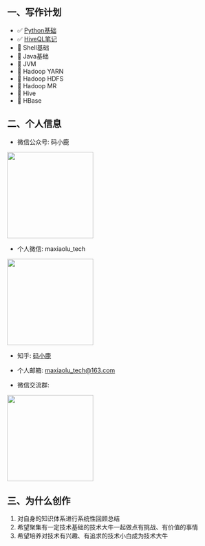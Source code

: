 ## 一、写作计划
- :white_check_mark: [Python基础](https://maxiaolu.gitbook.io/python/)
- :white_check_mark: [HiveQL笔记](https://maxiaolu.gitbook.io/hiveql/)
- :muscle: Shell基础
- :black_square_button: Java基础
- :black_square_button: JVM
- :black_square_button: Hadoop YARN
- :black_square_button: Hadoop HDFS
- :black_square_button: Hadoop MR
- :black_square_button: Hive
- :black_square_button: HBase

## 二、个人信息
- 微信公众号: 码小鹿
<img src=https://maxiaolu-1259561361.cos.ap-guangzhou.myqcloud.com/profile/%E5%85%AC%E4%BC%97%E5%8F%B7%E4%BA%8C%E7%BB%B4%E7%A0%81.jpg width=200/>

- 个人微信: maxiaolu_tech
<img src=https://maxiaolu-1259561361.cos.ap-guangzhou.myqcloud.com/profile/%E4%B8%AA%E4%BA%BA%E5%BE%AE%E4%BF%A1%E4%BA%8C%E7%BB%B4%E7%A0%81.jpg width=200/>

- 知乎: [码小鹿](https://www.zhihu.com/people/44-67-93-89)
- 个人邮箱: maxiaolu_tech@163.com

- 微信交流群: 
<img src=https://maxiaolu-1259561361.cos.ap-guangzhou.myqcloud.com/profile/wechat.jpg width=200/>

## 三、为什么创作
1. 对自身的知识体系进行系统性回顾总结
2. 希望聚集有一定技术基础的技术大牛一起做点有挑战、有价值的事情
3. 希望培养对技术有兴趣、有追求的技术小白成为技术大牛
